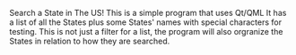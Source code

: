 Search a State in The US!
This is a simple program that uses Qt/QML
It has a list of all the States plus some States' names with special characters for testing.
This is not just a filter for a list, the program will also orgranize the States in relation to how they are searched. 
